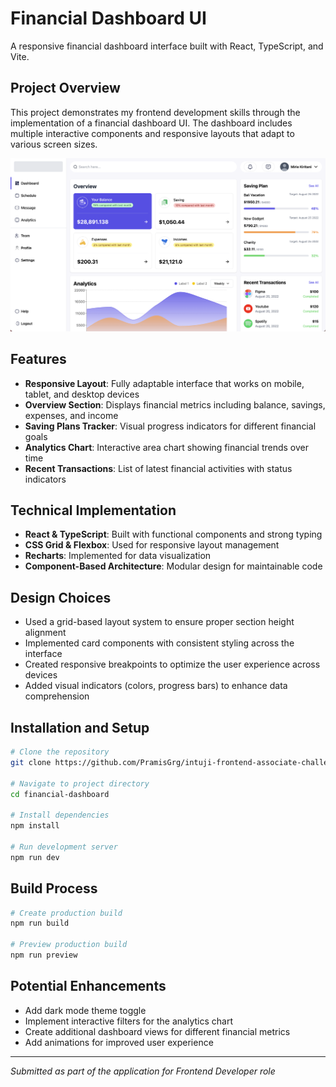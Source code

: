 # Financial Dashboard UI

A responsive financial dashboard interface built with React, TypeScript, and Vite.

## Project Overview

This project demonstrates my frontend development skills through the implementation of a financial dashboard UI. The dashboard includes multiple interactive components and responsive layouts that adapt to various screen sizes.

![Dashboard UI Screenshot](./src//assets//images//screenshot//finance-dashboard.png)

## Features

- **Responsive Layout**: Fully adaptable interface that works on mobile, tablet, and desktop devices
- **Overview Section**: Displays financial metrics including balance, savings, expenses, and income
- **Saving Plans Tracker**: Visual progress indicators for different financial goals
- **Analytics Chart**: Interactive area chart showing financial trends over time
- **Recent Transactions**: List of latest financial activities with status indicators

## Technical Implementation

- **React & TypeScript**: Built with functional components and strong typing
- **CSS Grid & Flexbox**: Used for responsive layout management
- **Recharts**: Implemented for data visualization
- **Component-Based Architecture**: Modular design for maintainable code

## Design Choices

- Used a grid-based layout system to ensure proper section height alignment
- Implemented card components with consistent styling across the interface
- Created responsive breakpoints to optimize the user experience across devices
- Added visual indicators (colors, progress bars) to enhance data comprehension

## Installation and Setup

```bash
# Clone the repository
git clone https://github.com/PramisGrg/intuji-frontend-associate-challenge.git

# Navigate to project directory
cd financial-dashboard

# Install dependencies
npm install

# Run development server
npm run dev
```

## Build Process

```bash
# Create production build
npm run build

# Preview production build
npm run preview
```

## Potential Enhancements

- Add dark mode theme toggle
- Implement interactive filters for the analytics chart
- Create additional dashboard views for different financial metrics
- Add animations for improved user experience

---

_Submitted as part of the application for Frontend Developer role_
